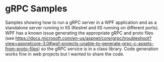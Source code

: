 # gRPC Samples

Samples showing how to run a gRPC server in a WPF application and as a standalone server running in IIS (Kestrel and IIS running on different ports).
WPF has a known issue generating the appropriate gRPC and proto files (see https://docs.microsoft.com/en-us/aspnet/core/grpc/troubleshoot?view=aspnetcore-3.0#wpf-projects-unable-to-generate-grpc-c-assets-from-proto-files)
so the gRPC service is in a class library. Code generation works fine in web projects but I wanted to share the code.